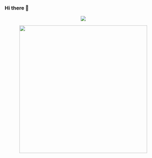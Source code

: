 ### Hi there 👋
<p align="center"><img src='https://discord.c99.nl/widget/theme-4/806098164150042674.png'>
<p align="center"><a href="https://osu.ppy.sh/users/SonThanhVN"><img src="https://osu-sig.vercel.app/card?user=SonThanhVN&mode=std&lang=en&mini=true" width="410"></a></p>

<!--
**SonThanhVN/SonThanhVN** is a ✨ _special_ ✨ repository because its `README.md` (this file) appears on your GitHub profile.

Here are some ideas to get you started:

- 🔭 I’m currently working on ...
- 🌱 I’m currently learning ...
- 👯 I’m looking to collaborate on ...
- 🤔 I’m looking for help with ...
- 💬 Ask me about ...
- 📫 How to reach me: ...
- 😄 Pronouns: ...
- ⚡ Fun fact: ...
-->
